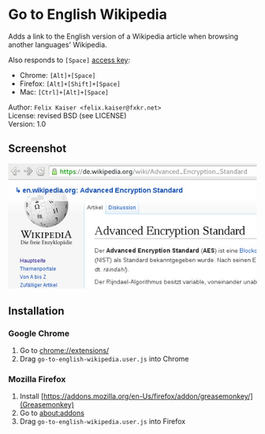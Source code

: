 # Go to English Wikipedia

Adds a link to the English version of a Wikipedia article when browsing another languages' Wikipedia.

Also responds to `[Space]` [access key](https://en.wikipedia.org/wiki/Access_key):

- Chrome: `[Alt]+[Space]`
- Firefox: `[Alt]+[Shift]+[Space]`
- Mac: `[Ctrl]+[Alt]+[Space]`

Author: `Felix Kaiser <felix.kaiser@fxkr.net>`  
License: revised BSD (see LICENSE)  
Version: 1.0  


## Screenshot

![screenshot](/screenshot.jpg)


## Installation

### Google Chrome

1. Go to [chrome://extensions/](chrome://extensions/)
2. Drag `go-to-english-wikipedia.user.js` into Chrome

### Mozilla Firefox

1. Install [https://addons.mozilla.org/en-Us/firefox/addon/greasemonkey/](Greasemonkey)
2. Go to [about:addons](about:addons)
3. Drag `go-to-english-wikipedia.user.js` into Firefox


